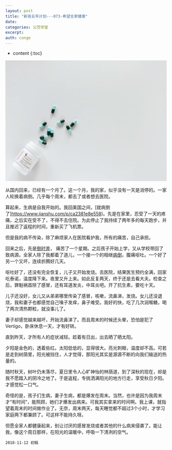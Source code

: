```yaml
---
layout: post
title: "新爸五年计划---073-希望全家健康"
date:
categories: 父范学堂
excerpt:
auth: conge
---
```

* content
{:toc}

![](/assets/images/父范学堂/118382-5f13637eb699a556.png)

从国内回来，已经有一个月了。这一个月，我的家，似乎没有一天是消停的。一家人轮换着病倒。几乎每个周末，都去了或者想去医院。

算起来，生病是自我开始的。我回美国之间，[就病倒了]https://www.jianshu.com/p/ca2381e8e558)。先是在家里，忍受了一天的疼痛，之后实在受不了，不得不去住院。为此停止了我持续了两年多的每天跑步，并且推迟了返程的时间，重新买了飞机票。

但是我的病不传染，除了麻烦家人在医院看护我，所有的痛苦，自己承担。

回来之后，先是[倒时差](https://www.jianshu.com/p/6217fe83947f)， 痛苦了一个星期。之后孩子开始上学，又从学校带回了致病源。全家人除了我都着了道儿，一个接一个的相继[病倒](https://www.jianshu.com/p/d45bf11721b5)，腹痛呕吐。一个好了另一个又坏，连续折腾好几天。

呕吐好了，还没有完全恢复，儿子又开始发烧。去医院，结果医生预约全满，回家吃泰诺，温度降下来。夜里又升上来。如此反复两天，终于还是去看大夫。检查之后，罪魁祸首除了感冒，还有耳道发炎，中耳炎吧。开了抗生素，要吃十天。

儿子还没好，女儿又从弟弟哪里传染了感冒，咳嗽，流鼻涕，发烧。女儿还没退烧，我和妻子也都感觉自己嗓子发痒，鼻子难受。我好的快，吃了几次润喉糖，喝了两次清热颗粒，就没事儿了。

妻子却感觉越来越坏，开始流鼻涕了。而且周末的时候还头晕，恐怕是犯了Vertigo，卧床休息一天，才有好转。

直到昨天，才所有人的症状减轻。趁着有日出，出去晒了晒太阳。

夕阳是金色的，透着些红。太阳低低的，显得很大。亮光刺眼，温度却不高。可若是走到树荫里，阳光被挡住，人才觉得，那阳光其实是源源不断的向我们输送的热量的。

随时秋天，树叶仍未落尽，夏日里令人心旷神怡的林荫道，到了深秋的现在，却是我不愿踏入的阴冷之地了。于是返程，专挑洒满阳光的地方行走，享受秋日夕阳。才感觉松一口气。

奇怪的是，孩子们生病，妻子生病，都是爆发在周末。当然，也许是因为我周末才“有时间”，能照顾，她们才爆发出病来。可我其实拿来的时间啊。我上课，就指望着周末的时间做作业了。无奈，周末两天，每天睡觉都不超过3个小时，才学习家庭两下都兼顾了。可这样不能持久呀。

但愿全家人都健康起来，别让讨厌的感冒发烧或者其他的什么病来侵袭了。能让我，像这个周日那样，在阳光的温暖中，呼吸一下清冽的空气。

```
2018-11-12 初稿
```


